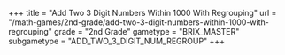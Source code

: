 +++
title = "Add Two 3 Digit Numbers Within 1000 With Regrouping"
url = "/math-games/2nd-grade/add-two-3-digit-numbers-within-1000-with-regrouping"
grade = "2nd Grade"
gametype = "BRIX_MASTER"
subgametype = "ADD_TWO_3_DIGIT_NUM_REGROUP"
+++